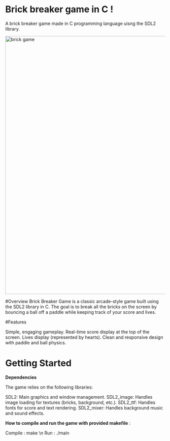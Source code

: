 # Brick breaker game in C !
A brick breaker game made in C programming language uisng the SDL2 library.

<img width="812" alt="brick game" src="https://github.com/user-attachments/assets/b25879fc-cf5b-481b-b98e-9b11da126a9f" />


#Overview
Brick Breaker Game is a classic arcade-style game built using the SDL2 library in C. The goal is to break all the bricks on the screen by bouncing a ball off a paddle while keeping track of your score and lives.

#Features

Simple, engaging gameplay.
Real-time score display at the top of the screen.
Lives display (represented by hearts).
Clean and responsive design with paddle and ball physics.


# Getting Started 

**Dependencies**

The game relies on the following libraries:

SDL2: Main graphics and window management.
SDL2_image: Handles image loading for textures (bricks, background, etc.).
SDL2_ttf: Handles fonts for score and text rendering.
SDL2_mixer: Handles background music and sound effects.


**How to compile and run the game with provided makefile** : 

Compile : make \n
Run  : ./main

